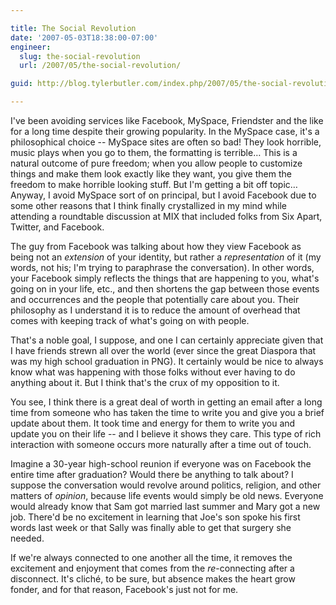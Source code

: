 ```yaml
---

title: The Social Revolution
date: '2007-05-03T18:38:00-07:00'
engineer:
  slug: the-social-revolution
  url: /2007/05/the-social-revolution/

guid: http://blog.tylerbutler.com/index.php/2007/05/the-social-revolution/

---
```


I've been avoiding services like Facebook, MySpace, Friendster and the like
for a long time despite their growing popularity. In the MySpace case, it's a
philosophical choice -- MySpace sites are often so bad! They look horrible,
music plays when you go to them, the formatting is terrible… This is a natural
outcome of pure freedom; when you allow people to customize things and make
them look exactly like they want, you give them the freedom to make horrible
looking stuff. But I'm getting a bit off topic… Anyway, I avoid MySpace sort
of on principal, but I avoid Facebook due to some other reasons that I think
finally crystallized in my mind while attending a roundtable discussion at MIX
that included folks from Six Apart, Twitter, and Facebook.

The guy from Facebook was talking about how they view Facebook as being not an
_extension_ of your identity, but rather a _representation_ of it (my words,
not his; I'm trying to paraphrase the conversation). In other words, your
Facebook simply reflects the things that are happening to you, what's going on
in your life, etc., and then shortens the gap between those events and
occurrences and the people that potentially care about you. Their philosophy
as I understand it is to reduce the amount of overhead that comes with keeping
track of what's going on with people.

That's a noble goal, I suppose, and one I can certainly appreciate given that
I have friends strewn all over the world (ever since the great Diaspora that
was my high school graduation in PNG). It certainly would be nice to always
know what was happening with those folks without ever having to do anything
about it. But I think that's the crux of my opposition to it.

You see, I think there is a great deal of worth in getting an email after a
long time from someone who has taken the time to write you and give you a
brief update about them. It took time and energy for them to write you and
update you on their life -- and I believe it shows they care. This type of rich
interaction with someone occurs more naturally after a time out of touch.

Imagine a 30-year high-school reunion if everyone was on Facebook the entire
time after graduation? Would there be anything to talk about? I suppose the
conversation would revolve around politics, religion, and other matters of
_opinion_, because life events would simply be old news. Everyone would
already know that Sam got married last summer and Mary got a new job. There'd
be no excitement in learning that Joe's son spoke his first words last week or
that Sally was finally able to get that surgery she needed.

If we're always connected to one another all the time, it removes the
excitement and enjoyment that comes from the _re_-connecting after a
disconnect. It's cliché, to be sure, but absence makes the heart grow fonder,
and for that reason, Facebook's just not for me.

